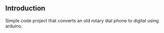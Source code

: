 ## Introduction

Simple code project that converts an old rotary dial phone to digital using arduino. 


